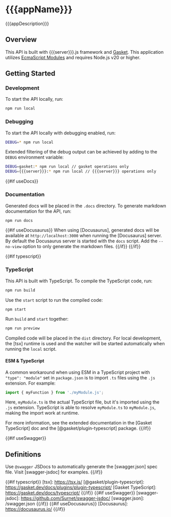 # {{{appName}}}

{{{appDescription}}}

## Overview

This API is built with {{{server}}}.js framework and [Gasket](https://gasket.dev/). This application utilizes [EcmaScript Modules] and requires Node.js v20 or higher.

## Getting Started

### Development

To start the API locally, run:

```bash
npm run local
```

### Debugging

To start the API locally with debugging enabled, run:

```bash
DEBUG=* npm run local
```

Extended filtering of the debug output can be achieved by adding to the `DEBUG` environment variable:

```bash
DEBUG=gasket:* npm run local // gasket operations only
DEBUG={{{server}}}:* npm run local // {{{server}}} operations only
```

{{#if useDocs}}
### Documentation

Generated docs will be placed in the `.docs` directory. To generate markdown documentation for the API, run:

```bash
npm run docs
```

{{#if useDocusaurus}}
When using [Docusaurus], generated docs will be available at `http://localhost:3000` when running the [Docusaurus] server. By default the Docusaurus server is started with the `docs` script. Add the `--no-view` option to only generate the markdown files.
{{/if}}
{{/if}}

{{#if typescript}}
### TypeScript

This API is built with TypeScript. To compile the TypeScript code, run:

```bash
npm run build
```

Use the `start` script to run the compiled code:

```bash
npm start
```

Run `build` and `start` together:

```bash
npm run preview
```

Compiled code will be placed in the `dist` directory. For local development, the [tsx] runtime is used and the watcher will be started automatically when running the `local` script.

#### ESM & TypeScript

A common workaround when using ESM in a TypeScript project with `"type": "module"` set in `package.json` is to import `.ts` files using the `.js` extension. For example:

```ts
import { myFunction } from './myModule.js';
```

Here, `myModule.ts` is the actual TypeScript file, but it's imported using the `.js` extension. TypeScript is able to resolve `myModule.ts` to `myModule.js`, making the import work at runtime.

For more information, see the extended documentation in the [Gasket TypeScript] doc and the [@gasket/plugin-typescript] package.
{{/if}}

{{#if useSwagger}}
## Definitions

Use `@swagger` JSDocs to automatically generate the [swagger.json] spec file. Visit [swagger-jsdoc]
for examples.
{{/if}}

<!-- LINKS -->
[EcmaScript Modules]: https://developer.mozilla.org/en-US/docs/Web/JavaScript/Guide/Modules
{{#if typescript}}
[tsx]: https://tsx.is/
[@gasket/plugin-typescript]: https://gasket.dev/docs/plugins/plugin-typescript/
[Gasket TypeScript]: https://gasket.dev/docs/typescript/
{{/if}}
{{#if useSwagger}}
[swagger-jsdoc]: https://github.com/Surnet/swagger-jsdoc/
[swagger.json]: /swagger.json
{{/if}}
{{#if useDocusaurus}}
[Docusaurus]: https://docusaurus.io/
{{/if}}

